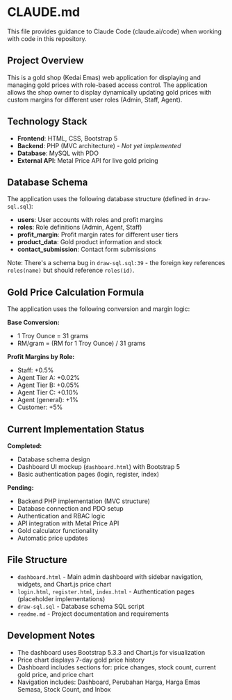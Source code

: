 # CLAUDE.md

This file provides guidance to Claude Code (claude.ai/code) when working with code in this repository.

## Project Overview

This is a gold shop (Kedai Emas) web application for displaying and managing gold prices with role-based access control. The application allows the shop owner to display dynamically updating gold prices with custom margins for different user roles (Admin, Staff, Agent).

## Technology Stack

- **Frontend**: HTML, CSS, Bootstrap 5
- **Backend**: PHP (MVC architecture) - *Not yet implemented*
- **Database**: MySQL with PDO
- **External API**: Metal Price API for live gold pricing

## Database Schema

The application uses the following database structure (defined in `draw-sql.sql`):

- **users**: User accounts with roles and profit margins
- **roles**: Role definitions (Admin, Agent, Staff)
- **profit_margin**: Profit margin rates for different user tiers
- **product_data**: Gold product information and stock
- **contact_submission**: Contact form submissions

Note: There's a schema bug in `draw-sql.sql:39` - the foreign key references `roles(name)` but should reference `roles(id)`.

## Gold Price Calculation Formula

The application uses the following conversion and margin logic:

**Base Conversion:**
- 1 Troy Ounce = 31 grams
- RM/gram = (RM for 1 Troy Ounce) / 31 grams

**Profit Margins by Role:**
- Staff: +0.5%
- Agent Tier A: +0.02%
- Agent Tier B: +0.05%
- Agent Tier C: +0.10%
- Agent (general): +1%
- Customer: +5%

## Current Implementation Status

**Completed:**
- Database schema design
- Dashboard UI mockup (`dashboard.html`) with Bootstrap 5
- Basic authentication pages (login, register, index)

**Pending:**
- Backend PHP implementation (MVC structure)
- Database connection and PDO setup
- Authentication and RBAC logic
- API integration with Metal Price API
- Gold calculator functionality
- Automatic price updates

## File Structure

- `dashboard.html` - Main admin dashboard with sidebar navigation, widgets, and Chart.js price chart
- `login.html`, `register.html`, `index.html` - Authentication pages (placeholder implementations)
- `draw-sql.sql` - Database schema SQL script
- `readme.md` - Project documentation and requirements

## Development Notes

- The dashboard uses Bootstrap 5.3.3 and Chart.js for visualization
- Price chart displays 7-day gold price history
- Dashboard includes sections for: price changes, stock count, current gold price, and price chart
- Navigation includes: Dashboard, Perubahan Harga, Harga Emas Semasa, Stock Count, and Inbox
